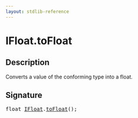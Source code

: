 ```yaml
---
layout: stdlib-reference
---
```


# IFloat\.toFloat

## Description

Converts a value of the conforming type into a <span class='code'><span class="code_keyword">float</span></span>.




## Signature 

<pre>
<span class="code_keyword">float</span> <a href="../interfaces/ifloat-01/index.html" class="code_type">IFloat</a>.<a href="tofloat-2.html">toFloat</a>();

</pre>

